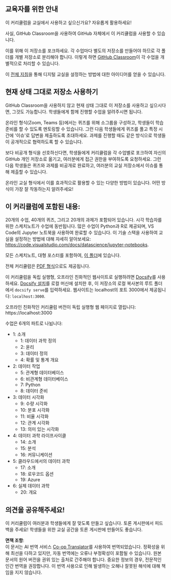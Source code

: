 <!--
CO_OP_TRANSLATOR_METADATA:
{
  "original_hash": "87f157ea00d36c1d12c14390d9852b50",
  "translation_date": "2025-08-25T16:09:52+00:00",
  "source_file": "for-teachers.md",
  "language_code": "ko"
}
-->
## 교육자를 위한 안내

이 커리큘럼을 교실에서 사용하고 싶으신가요? 자유롭게 활용하세요!

사실, GitHub Classroom을 사용하여 GitHub 자체에서 이 커리큘럼을 사용할 수 있습니다.

이를 위해 이 저장소를 포크하세요. 각 수업마다 별도의 저장소를 만들어야 하므로 각 폴더를 개별 저장소로 분리해야 합니다. 이렇게 하면 [GitHub Classroom](https://classroom.github.com/classrooms)이 각 수업을 개별적으로 처리할 수 있습니다.

이 [전체 지침](https://github.blog/2020-03-18-set-up-your-digital-classroom-with-github-classroom/)을 통해 디지털 교실을 설정하는 방법에 대한 아이디어를 얻을 수 있습니다.

## 현재 상태 그대로 저장소 사용하기

GitHub Classroom을 사용하지 않고 현재 상태 그대로 이 저장소를 사용하고 싶으시다면, 그것도 가능합니다. 학생들에게 함께 진행할 수업을 알려주시면 됩니다.

온라인 형식(Zoom, Teams 등)에서는 퀴즈를 위해 소그룹을 구성하고, 학생들이 학습 준비를 할 수 있도록 멘토링할 수 있습니다. 그런 다음 학생들에게 퀴즈를 풀고 특정 시간에 '이슈'로 답변을 제출하도록 초대하세요. 과제를 진행할 때도 같은 방식으로 학생들이 공개적으로 협력하도록 할 수 있습니다.

보다 비공개 형식을 선호하신다면, 학생들에게 커리큘럼을 각 수업별로 포크하여 자신의 GitHub 개인 저장소로 옮기고, 여러분에게 접근 권한을 부여하도록 요청하세요. 그런 다음 학생들은 퀴즈와 과제를 비공개로 완료하고, 여러분의 교실 저장소에서 이슈를 통해 제출할 수 있습니다.

온라인 교실 형식에서 이를 효과적으로 활용할 수 있는 다양한 방법이 있습니다. 어떤 방식이 가장 잘 작동하는지 알려주세요!

## 이 커리큘럼에 포함된 내용:

20개의 수업, 40개의 퀴즈, 그리고 20개의 과제가 포함되어 있습니다. 시각 학습자를 위한 스케치노트가 수업에 동반됩니다. 많은 수업이 Python과 R로 제공되며, VS Code의 Jupyter 노트북을 사용하여 완료할 수 있습니다. 이 기술 스택을 사용하여 교실을 설정하는 방법에 대해 자세히 알아보세요: https://code.visualstudio.com/docs/datascience/jupyter-notebooks.

모든 스케치노트, 대형 포스터를 포함하여, [이 폴더](../../sketchnotes)에 있습니다.

전체 커리큘럼은 [PDF 형식](../../pdf/readme.pdf)으로도 제공됩니다.

이 커리큘럼을 독립 실행형, 오프라인 친화적인 웹사이트로 실행하려면 [Docsify](https://docsify.js.org/#/)를 사용하세요. [Docsify 설치](https://docsify.js.org/#/quickstart)를 로컬 머신에 설치한 후, 이 저장소의 로컬 복사본의 루트 폴더에서 `docsify serve`를 입력하세요. 웹사이트는 localhost의 포트 3000에서 제공됩니다: `localhost:3000`.

오프라인 친화적인 커리큘럼 버전이 독립 실행형 웹 페이지로 열립니다: https://localhost:3000

수업은 6개의 파트로 나뉩니다:

- 1: 소개
    - 1: 데이터 과학 정의
    - 2: 윤리
    - 3: 데이터 정의
    - 4: 확률 및 통계 개요
- 2: 데이터 작업
    - 5: 관계형 데이터베이스
    - 6: 비관계형 데이터베이스
    - 7: Python
    - 8: 데이터 준비
- 3: 데이터 시각화
    - 9: 수량 시각화
    - 10: 분포 시각화
    - 11: 비율 시각화
    - 12: 관계 시각화
    - 13: 의미 있는 시각화
- 4: 데이터 과학 라이프사이클
    - 14: 소개
    - 15: 분석
    - 16: 커뮤니케이션
- 5: 클라우드에서의 데이터 과학
    - 17: 소개
    - 18: 로우코드 옵션
    - 19: Azure
- 6: 실제 데이터 과학
    - 20: 개요

## 의견을 공유해주세요!

이 커리큘럼이 여러분과 학생들에게 잘 맞도록 만들고 싶습니다. 토론 게시판에서 피드백을 주세요! 학생들을 위한 교실 공간을 토론 게시판에 만들어도 좋습니다.

**면책 조항**:  
이 문서는 AI 번역 서비스 [Co-op Translator](https://github.com/Azure/co-op-translator)를 사용하여 번역되었습니다. 정확성을 위해 최선을 다하고 있지만, 자동 번역에는 오류나 부정확성이 포함될 수 있습니다. 원본 문서의 원어 버전을 권위 있는 출처로 간주해야 합니다. 중요한 정보의 경우, 전문적인 인간 번역을 권장합니다. 이 번역 사용으로 인해 발생하는 오해나 잘못된 해석에 대해 책임을 지지 않습니다.